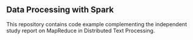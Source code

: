 ## Data Processing with Spark

This repository contains code example complementing the independent study report on 
MapReduce in Distributed Text Processing.

